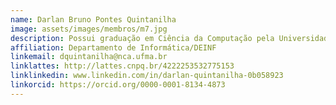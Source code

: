 ```yaml
---
name: Darlan Bruno Pontes Quintanilha
image: assets/images/membros/m7.jpg
description: Possui graduação em Ciência da Computação pela Universidade Federal do Maranhão (UFMA) em 2010, mestrado e doutorado em Engenharia Elétrica pela mesma instituição em 2013 e 2018, respectivamente. Atualmente é professor adjunto da UFMA, contribuindo como Professor Permanente do Programa de Pós-Graduação em Ciência da Computação da UFMA. Além disso, é Bolsista de Desenvolvimento Tecnológico Industrial - Nível A do CNPq. Sua experiência inclui áreas como Inteligência Artificial, Visão Computacional, Processamento de Imagens, Mineração de Dados e Computação Gráfica.
affiliation: Departamento de Informática/DEINF
linkemail: dquintanilha@nca.ufma.br
linklattes: http://lattes.cnpq.br/4222253532775153
linklinkedin: www.linkedin.com/in/darlan-quintanilha-0b058923
linkorcid: https://orcid.org/0000-0001-8134-4873
---
```


